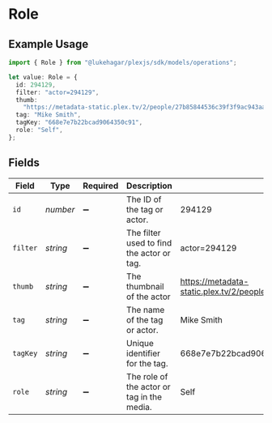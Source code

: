 # Role

## Example Usage

```typescript
import { Role } from "@lukehagar/plexjs/sdk/models/operations";

let value: Role = {
  id: 294129,
  filter: "actor=294129",
  thumb:
    "https://metadata-static.plex.tv/2/people/27b85844536c39f3f9ac943aaad46608.jpg",
  tag: "Mike Smith",
  tagKey: "668e7e7b22bcad9064350c91",
  role: "Self",
};
```

## Fields

| Field                                                                         | Type                                                                          | Required                                                                      | Description                                                                   | Example                                                                       |
| ----------------------------------------------------------------------------- | ----------------------------------------------------------------------------- | ----------------------------------------------------------------------------- | ----------------------------------------------------------------------------- | ----------------------------------------------------------------------------- |
| `id`                                                                          | *number*                                                                      | :heavy_minus_sign:                                                            | The ID of the tag or actor.                                                   | 294129                                                                        |
| `filter`                                                                      | *string*                                                                      | :heavy_minus_sign:                                                            | The filter used to find the actor or tag.                                     | actor=294129                                                                  |
| `thumb`                                                                       | *string*                                                                      | :heavy_minus_sign:                                                            | The thumbnail of the actor                                                    | https://metadata-static.plex.tv/2/people/27b85844536c39f3f9ac943aaad46608.jpg |
| `tag`                                                                         | *string*                                                                      | :heavy_minus_sign:                                                            | The name of the tag or actor.                                                 | Mike Smith                                                                    |
| `tagKey`                                                                      | *string*                                                                      | :heavy_minus_sign:                                                            | Unique identifier for the tag.                                                | 668e7e7b22bcad9064350c91                                                      |
| `role`                                                                        | *string*                                                                      | :heavy_minus_sign:                                                            | The role of the actor or tag in the media.                                    | Self                                                                          |